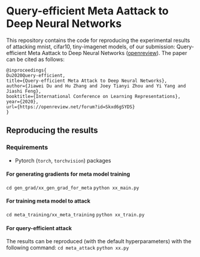 # Query-efficient Meta Aattack to Deep Neural Networks
This repository contains the code for reproducing the experimental results of attacking mnist, cifar10, tiny-imagenet models, of our submission: Query-efficient Meta Aattack to Deep Neural Networks ([openreview](https://openreview.net/forum?id=Skxd6gSYDS)). The paper can be cited as follows:
```
@inproceedings{
Du2020Query-efficient,
title={Query-efficient Meta Attack to Deep Neural Networks},
author={Jiawei Du and Hu Zhang and Joey Tianyi Zhou and Yi Yang and Jiashi Feng},
booktitle={International Conference on Learning Representations},
year={2020},
url={https://openreview.net/forum?id=Skxd6gSYDS}
}
```

## Reproducing the results
### Requirements
* Pytorch (`torch`, `torchvision`) packages
#### For generating gradients for meta model training
`cd gen_grad/xx_gen_grad_for_meta`
`python xx_main.py`
#### For training meta model to attack
`cd meta_training/xx_meta_training`
`python xx_train.py`
#### For query-efficient attack
The results can be reproduced (with the default hyperparameters) with the following command:
`cd meta_attack`
`python xx.py`

